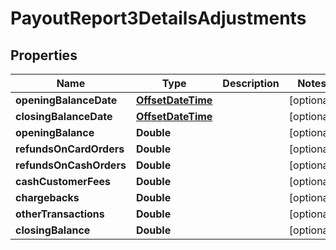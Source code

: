 
# PayoutReport3DetailsAdjustments

## Properties
Name | Type | Description | Notes
------------ | ------------- | ------------- | -------------
**openingBalanceDate** | [**OffsetDateTime**](OffsetDateTime.md) |  |  [optional]
**closingBalanceDate** | [**OffsetDateTime**](OffsetDateTime.md) |  |  [optional]
**openingBalance** | **Double** |  |  [optional]
**refundsOnCardOrders** | **Double** |  |  [optional]
**refundsOnCashOrders** | **Double** |  |  [optional]
**cashCustomerFees** | **Double** |  |  [optional]
**chargebacks** | **Double** |  |  [optional]
**otherTransactions** | **Double** |  |  [optional]
**closingBalance** | **Double** |  |  [optional]



